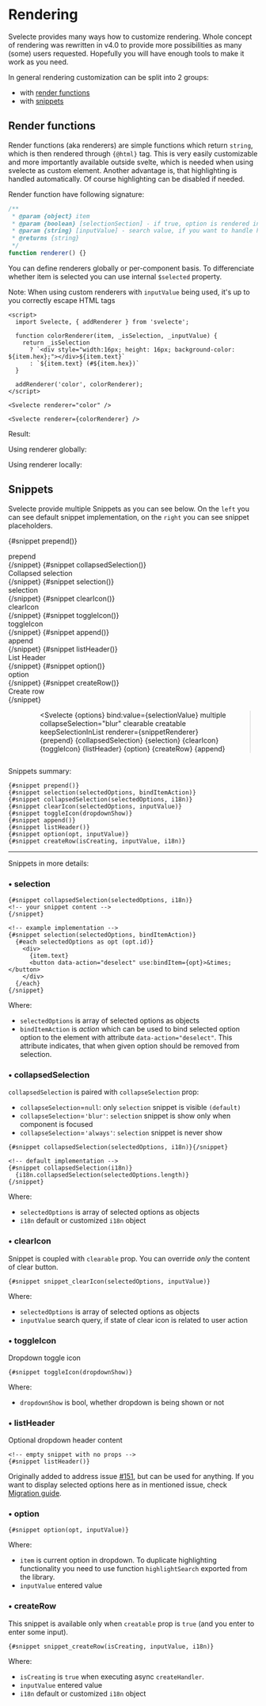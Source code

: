 <script>
  import Svelecte, { addRenderer } from '$lib/Svelecte.svelte';
  import { bindItem } from '$lib/utils/actions';
  import { dataset } from '../data.js';

  let options = dataset.colors();
  let selectionValue = ['red', 'green'];
  $: selectionMirror = selectionValue;

  function snippetRenderer(item) {
    return `<div class="snippet-definition" style="display: block;">option</div>`
  }

  function colorRenderer(item, _isSelection, _inputValue) {
    return _isSelection
      ? `<div style="width:16px; height: 16px; background-color: ${item.hex};"></div>${item.text}`
      : `${item.text} (#${item.hex})`
  }

  addRenderer('color', colorRenderer);
</script>

# Rendering

Svelecte provides many ways how to customize rendering. Whole concept of rendering was rewritten in v4.0 to provide more
possibilities as many (some) users requested. Hopefully you will have enough tools to make it work as you need.

In general rendering customization can be split into 2 groups:

- with [render functions](#render-functions)
- with [snippets](#snippets)

## Render functions

Render functions (aka renderers) are simple functions which return `string`, which is then rendered through `{@html}` tag. This is very
easily customizable and more importantly available outside svelte, which is needed when using svelecte as custom element.
Another advantage is, that highlighting is handled automatically. Of course highlighting can be disabled if needed.

Render function have following signature:

```js
/**
 * @param {object} item
 * @param {boolean} [selectionSection] - if true, option is rendered in control, otherwise in dropdown
 * @param {string} [inputValue] - search value, if you want to handle highlighting yourself
 * @returns {string}
 */
function renderer() {}
```

You can define renderers globally or per-component basis. To differenciate whether item is selected you can use internal
`$selected` property.

Note: When using custom renderers with `inputValue` being used, it's up to you correctly escape HTML tags

```svelte
<script>
  import Svelecte, { addRenderer } from 'svelecte';

  function colorRenderer(item, _isSelection, _inputValue) {
    return _isSelection
      ? `<div style="width:16px; height: 16px; background-color: ${item.hex};"></div>${item.text}`
      : `${item.text} (#${item.hex})`
  }

  addRenderer('color', colorRenderer);
</script>

<Svelecte renderer="color" />

<Svelecte renderer={colorRenderer} />
```

Result:

Using renderer globally:
<Svelecte renderer="color" options={dataset.colors()} class="inline-flex"/>

Using renderer locally:
<Svelecte renderer={colorRenderer} options={dataset.colors()} class="inline-flex"/>

## Snippets

Svelecte provide multiple Snippets as you can see below. On the `left` you can see default snippet implementation,
on the `right` you can see snippet placeholders.

{#snippet prepend()}
  <div class="snippet-definition">prepend</div>
{/snippet}
{#snippet collapsedSelection()}
  <div class="snippet-definition">Collapsed&nbsp;selection</div>
{/snippet}
{#snippet selection()}
  <div class="snippet-definition">selection</div>
{/snippet}
{#snippet clearIcon()}
  <div class="snippet-definition">clearIcon</div>
{/snippet}
{#snippet toggleIcon()}
  <div class="snippet-definition">toggleIcon</div>
{/snippet}
{#snippet append()}
  <div class="snippet-definition">append</div>
{/snippet}
{#snippet listHeader()}
  <div class="snippet-definition">List Header</div>
{/snippet}
{#snippet option()}
  <div class="snippet-definition">option</div>
{/snippet}
{#snippet createRow()}
  <div class="snippet-definition">Create row</div>
{/snippet}

<div class="cols-2">
  <div style="width: 40%">
    <Svelecte {options} bind:value={selectionValue} multiple collapseSelection="blur" clearable creatable keepSelectionInList max={5}/>
  </div>

  <Svelecte {options} bind:value={selectionValue} multiple collapseSelection="blur" clearable creatable keepSelectionInList
    renderer={snippetRenderer}
    {prepend} {collapsedSelection} {selection} {clearIcon} {toggleIcon} {listHeader} {option} {createRow} {append}
  ></Svelecte>
</div>

Snippets summary:

```svelte
{#snippet prepend()}
{#snippet selection(selectedOptions, bindItemAction)}
{#snippet collapsedSelection(selectedOptions, i18n)}
{#snippet clearIcon(selectedOptions, inputValue)}
{#snippet toggleIcon(dropdownShow)}
{#snippet append()}
{#snippet listHeader()}
{#snippet option(opt, inputValue)}
{#snippet createRow(isCreating, inputValue, i18n)}
```

<hr>

Snippets in more details:

### &bull; selection

```svelte
{#snippet collapsedSelection(selectedOptions, i18n)}
<!-- your snippet content -->
{/snippet}

<!-- example implementation -->
{#snippet selection(selectedOptions, bindItemAction)}
  {#each selectedOptions as opt (opt.id)}
    <div>
      {item.text}
      <button data-action="deselect" use:bindItem={opt}>&times;</button>
    </div>
  {/each}
{/snippet}
```

Where:

- `selectedOptions` is array of selected options as objects
- `bindItemAction` is _action_ which can be used to bind selected option option to the element with attribute `data-action="deselect"`. This attribute indicates, that when given option should be removed from selection.

### &bull; collapsedSelection

`collapsedSelection` is paired with `collapseSelection` prop:

- `collapseSelection`=`null`: only `selection` snippet is visible `(default)`
- `collapseSelection`=`'blur'`: `selection` snippet is show only when component is focused
- `collapseSelection`=`'always'`: `selection` snippet is never show

```svelte
{#snippet collapsedSelection(selectedOptions, i18n)}{/snippet}

<!-- default implementation -->
{#snippet collapsedSelection(i18n)}
  {i18n.collapsedSelection(selectedOptions.length)}
{/snippet}
```

Where:

- `selectedOptions` is array of selected options as objects
- `i18n` default or customized `i18n` object

### &bull; clearIcon

Snippet is coupled with `clearable` prop. You can override _only_ the content of clear button.

```svelte
{#snippet snippet_clearIcon(selectedOptions, inputValue)}
```

Where:

- `selectedOptions` is array of selected options as objects
- `inputValue` search query, if state of clear icon is related to user action

### &bull; toggleIcon

Dropdown toggle icon

```svelte
{#snippet toggleIcon(dropdownShow)}
```

Where:

- `dropdownShow` is bool, whether dropdown is being shown or not

### &bull; listHeader

Optional dropdown header content

```svelte
<!-- empty snippet with no props -->
{#snippet listHeader()}
````

Originally added to address issue [#151](https://github.com/mskocik/svelecte/issues/151), but can be used for anything.
If you want to display selected options here as in mentioned issue, check [Migration guide](/migration-guide#migration-from-v3).

### &bull; option

```svelte
{#snippet option(opt, inputValue)}
```

Where:

- `item` is current option in dropdown. To duplicate highlighting functionality you need to use function `highlightSearch` exported from the library.
- `inputValue` entered value

### &bull; createRow

This snippet is available only when `creatable` prop is `true` (and you enter to enter some input).

```svelte
{#snippet snippet_createRow(isCreating, inputValue, i18n)}
```

Where:

- `isCreating` is `true` when executing async `createHandler`.
- `inputValue` entered value
- `i18n` default or customized `i18n` object

<style>
  .cols-2 {
    display: flex;
    flex-wrap: nowrap;
    flex: 0;
    gap: 20px;

  }
  .cols-2 > :global(.svelecte.svelecte-control) {
    width: 50%;
  }
  :global(.snippet-definition) {
    border: 2px dashed red;
  }
  :global(.svelecte.inline-flex .sv-item--content) {
    display: inline-flex;
    align-items: center;
    gap: 8px;
  }
</style>
